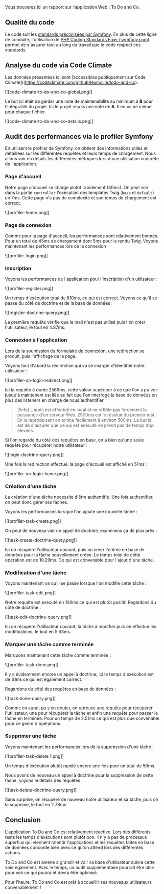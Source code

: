 Vous trouverez ici un rapport sur l'application Web : To Do and Co.

## Qualité du code

Le code suit les [standards préconisées par Symfony](https://symfony.com/doc/current/contributing/code/standards.html). En plus de cette ligne de conduite, l'utilisation de [PHP Coding Standards Fixer (symfony.com)](https://cs.symfony.com/) permet de s'assurer tout au long du travail que le code respect ces standards.

## Analyse du code via Code Climate

Les données présentées ici sont [accessibles publiquement sur Code Climate]((https://codeclimate.com/github/leomoille/todo-and-co).

![[code-climate-to-do-and-co-global.png]]

Le but ici était de garder une note de maintenabilité au minimum à **B** pour l'intégralité du projet. Ici le projet reçois une note de **A**. Il en va de même pour chaque fichier.

![[code-climate-to-do-and-co-details.png]]

## Audit des performances via le profiler Symfony

En utilisant le profiler de Symfony, on obtient des informations utiles et détaillées sur les différentes requêtes et leurs temps de chargement. Nous allons voir en détails les différentes métriques lors d'une utilisation concrète de l'application.

### Page d'accueil

Notre page d'accueil se charge plutôt rapidement (40ms). On peut voir dans la partie `controller` l'exécution des templates Twig (`base` et `default`) en 7ms. Cette page n'a pas de complexité et son temps de chargement est correct.

![[profiler-home.png]]

### Page de connexion

Comme pour la page d'accueil, les performances sont relativement bonnes. Pour un total de 45ms de chargement dont 5ms pour le rendu Twig. Voyons maintenant les performances lors de la connexion

![[profiler-login.png]]

### Inscription

Voyons les performances de l'application pour l'inscription d'un utilisateur :

![[profiler-register.png]]

Un temps d'exécution total de 810ms, ce qui est correct. Voyons ce qu'il se passe du côté de doctrine et de la base de données :

![[register-doctrine-query.png]]

La première requête vérifie que le mail n'est pas utilisé puis l'on créer l'utilisateur, le tout en 4.87ms.

### Connexion à l'application

Lors de la soumission du formulaire de connexion, une redirection se produit, puis l'affichage de la page.

Voyons tout d'abord la redirection qui va se charger d'identifier notre utilisateur :

![[profiler-on-login-redirect.png]]

Ici la requête à durée 2569ms, cette valeur supérieur à ce que l'on a pu voir jusqu'à maintenant est liée au fait que l'on interrogé la base de données en plus des listeners en charge de nous authentifier.

> [!info]
> L'audit est effectué en local et ne reflète pas forcément la puissance d'un serveur Web.
> 2500ms est le résultat du premier test. En le reproduisant on tombe facilement à environ 500ms.
> Le but ici est de s'assurer que ce qui est exécuté ne prend pas de temps trop élevées.

Si l'on regarde du côté des requêtes en base, on a bien qu'une seule requête pour récupérer notre utilisateur :

![[login-doctrine-query.png]]

Une fois la redirection effectué, la page d'accueil est affiché en 51ms :

![[profiler-on-login-home.png]]
### Création d'une tâche

La création d'une tâche nécessite d'être authentifié. Une fois authentifier, on peut donc gérer ses tâches.

Voyons les performances lorsque l'on ajoute une nouvelle tâche : 

![[profiler-task-create.png]]

On peut de nouveau voir un appel de doctrine, examinons ça de plus près :

![[task-create-doctrine-query.png]]

Ici on récupère l'utilisateur courant, puis on créer l'entrée en base de données pour la tâche nouvellement créée. Le temps total de cette opération est de 10.29ms. Ce qui est convenable pour l'ajout d'une tâche.

### Modification d'une tâche
Voyons maintenant ce qu'il se passe lorsque l'on modifie cette tâche :

![[profiler-task-edit.png]]

Notre requête est exécuté en 130ms ce qui est plutôt positif. Regardons du côté de doctrine :

![[task-edit-doctrine-query.png]]

Ici on récupère l'utilisateur courant, la tâche à modifier puis on effectue les modifications, le tout en 5.63ms.

### Marquer une tâche comme terminée

Marquons maintenant cette tâche comme terminée :

![[profiler-task-done.png]]

Il y a évidemment encore un appel à doctrine, ici le temps d'exécution est de 61ms ce qui est également correct. 

Regardons du côté des requêtes en base de données :

![[task-done-query.png]]

Comme on aurait pu s'en douter, on retrouve une requête pour récupérer l'utilisateur, une pour récupérer la tâche et enfin une requête pour passer la tâche en terminée. Pour un temps de 2.51ms ce qui est plus que convenable pour ce genre d'opérations.

### Supprimer une tâche

Voyons maintenant les performances lors de la suppression d'une tâche :

![[profiler-task-delete 1.png]]

Un temps d'exécution plutôt rapide encore une fois pour un total de 50ms.

Nous avons de nouveau un appel à doctrine pour la suppression de cette tâche, voyons le détails des requêtes :

![[task-delete-doctrine-query.png]]

Sans surprise, on récupère de nouveau notre utilisateur et sa tâche, puis on la supprime, le tout en 2.78ms.

## Conclusion

L'application To Do and Co est relativement réactive. Lors des différents tests les temps d'exécutions sont plutôt bon. Il n'y a pas de processus superflus qui viennent ralentir l'applications et les requêtes faites en base de données concorde bien avec ce qu'on attend lors des différentes actions.

To Do and Co est amené à grandir et voir sa base d'utilisateur suivre cette voie également. Avec le temps, un audit supplémentaire pourrait être utile pour voir ce qui pourra et devra être optimisé.

Pour l'heure, To Do and Co est prêt à accueillir ses nouveaux utilisateurs convenablement !